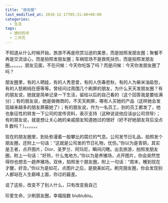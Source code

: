 ```yaml
---
title: "朋友圈"
last_modified_at: 2018-12-17T05:31:40+08:00
categories:
  - 生活
tags:
  - 媳妇的诗
  - 二月花
---
```


不知道从什么时候开始，旅游不再是欣赏沿途的美景，而是拍照发朋友圈；聚餐不再是交流谈心，而是拍照发朋友圈；车祸现场不是救死扶伤，而是拍照发朋友圈。。。。。。朋友见面，不在问候：今天你吃饭了吗？而是问候：今天你发朋友圈了吗？

朋友圈里，有的人晒娃，有的人秀恩爱，有的人伤春悲秋，有的人为柴米油盐愁，有的人怒刷纯在感等等。曾经问过周围几个刷屏的朋友，为什么天天发朋友圈？有的朋友说，她就是简单记录一下生活，留给以后的自己看的（这个回答我是要给满分）；有的朋友说，她是做微商的，不天天刷屏，哪有人买她的产品（这样她会发现越来越多的朋友屏蔽她了）；有的朋友说，作为一名员工，别的员工都发了，他也象征性的转发一下公司的宣传资料，表示支持（这种说说他应该@公司领导）；有的朋友说，就是想让关心她的亲戚朋友知道她过的很好（好不好她朋友背后没点 B 数吗？）。。。。。。

现在的朋友圈里，到处弥漫着一股攀比的腐烂的气息。公司发节日礼品，拍照发个朋友圈，还附上一句话：“这就是公司发的节日礼物，忧伤。”你以为是青铜，其实是王者，点开图片，Dior、圣罗兰、阿玛尼，瞬间闪瞎。出去旅游，拍照发朋友圈，附上一句话：“好热，什么鬼地方。”你以为是养猪场，点开图片，你会突然觉得你也想去一趟养猪场。双休，拍照发个朋友圈，附上一句话：“周末，睡到现在才醒，好丑。”你以为是如花，点图片之后，是貌美如花。刷完朋友圈，你会发现别人都站在人生巅峰上面，你过的最差。

说了这些，改变不了别人什么，只有改变我自己

珍爱生命，少刷朋友圈，幸福指数 biubiubiu。
